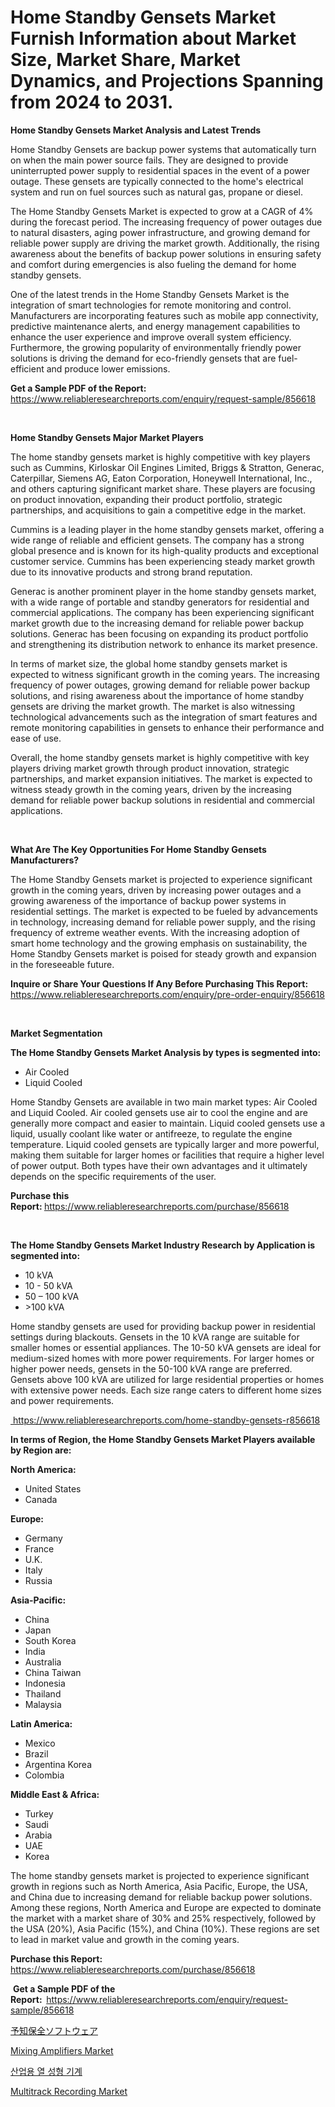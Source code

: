 <p><h1>Home Standby Gensets Market Furnish Information about Market Size, Market Share, Market Dynamics, and Projections Spanning from 2024 to 2031.</h1></p><p><strong>Home Standby Gensets Market Analysis and Latest Trends</strong></p>
<p><p>Home Standby Gensets are backup power systems that automatically turn on when the main power source fails. They are designed to provide uninterrupted power supply to residential spaces in the event of a power outage. These gensets are typically connected to the home's electrical system and run on fuel sources such as natural gas, propane or diesel.</p><p>The Home Standby Gensets Market is expected to grow at a CAGR of 4% during the forecast period. The increasing frequency of power outages due to natural disasters, aging power infrastructure, and growing demand for reliable power supply are driving the market growth. Additionally, the rising awareness about the benefits of backup power solutions in ensuring safety and comfort during emergencies is also fueling the demand for home standby gensets.</p><p>One of the latest trends in the Home Standby Gensets Market is the integration of smart technologies for remote monitoring and control. Manufacturers are incorporating features such as mobile app connectivity, predictive maintenance alerts, and energy management capabilities to enhance the user experience and improve overall system efficiency. Furthermore, the growing popularity of environmentally friendly power solutions is driving the demand for eco-friendly gensets that are fuel-efficient and produce lower emissions.</p></p>
<p><strong>Get a Sample PDF of the Report:&nbsp;</strong> <a href="https://www.reliableresearchreports.com/enquiry/request-sample/856618">https://www.reliableresearchreports.com/enquiry/request-sample/856618</a></p>
<p>&nbsp;</p>
<p><strong>Home Standby Gensets Major Market Players</strong></p>
<p><p>The home standby gensets market is highly competitive with key players such as Cummins, Kirloskar Oil Engines Limited, Briggs & Stratton, Generac, Caterpillar, Siemens AG, Eaton Corporation, Honeywell International, Inc., and others capturing significant market share. These players are focusing on product innovation, expanding their product portfolio, strategic partnerships, and acquisitions to gain a competitive edge in the market.</p><p>Cummins is a leading player in the home standby gensets market, offering a wide range of reliable and efficient gensets. The company has a strong global presence and is known for its high-quality products and exceptional customer service. Cummins has been experiencing steady market growth due to its innovative products and strong brand reputation.</p><p>Generac is another prominent player in the home standby gensets market, with a wide range of portable and standby generators for residential and commercial applications. The company has been experiencing significant market growth due to the increasing demand for reliable power backup solutions. Generac has been focusing on expanding its product portfolio and strengthening its distribution network to enhance its market presence.</p><p>In terms of market size, the global home standby gensets market is expected to witness significant growth in the coming years. The increasing frequency of power outages, growing demand for reliable power backup solutions, and rising awareness about the importance of home standby gensets are driving the market growth. The market is also witnessing technological advancements such as the integration of smart features and remote monitoring capabilities in gensets to enhance their performance and ease of use.</p><p>Overall, the home standby gensets market is highly competitive with key players driving market growth through product innovation, strategic partnerships, and market expansion initiatives. The market is expected to witness steady growth in the coming years, driven by the increasing demand for reliable power backup solutions in residential and commercial applications.</p></p>
<p>&nbsp;</p>
<p><strong>What Are The Key Opportunities For Home Standby Gensets Manufacturers?</strong></p>
<p><p>The Home Standby Gensets market is projected to experience significant growth in the coming years, driven by increasing power outages and a growing awareness of the importance of backup power systems in residential settings. The market is expected to be fueled by advancements in technology, increasing demand for reliable power supply, and the rising frequency of extreme weather events. With the increasing adoption of smart home technology and the growing emphasis on sustainability, the Home Standby Gensets market is poised for steady growth and expansion in the foreseeable future.</p></p>
<p><strong>Inquire or Share Your Questions If Any Before Purchasing This Report:</strong> <a href="https://www.reliableresearchreports.com/enquiry/pre-order-enquiry/856618">https://www.reliableresearchreports.com/enquiry/pre-order-enquiry/856618</a></p>
<p>&nbsp;</p>
<p><strong>Market Segmentation</strong></p>
<p><strong>The Home Standby Gensets Market Analysis by types is segmented into:</strong></p>
<p><ul><li>Air Cooled</li><li>Liquid Cooled</li></ul></p>
<p><p>Home Standby Gensets are available in two main market types: Air Cooled and Liquid Cooled. Air cooled gensets use air to cool the engine and are generally more compact and easier to maintain. Liquid cooled gensets use a liquid, usually coolant like water or antifreeze, to regulate the engine temperature. Liquid cooled gensets are typically larger and more powerful, making them suitable for larger homes or facilities that require a higher level of power output. Both types have their own advantages and it ultimately depends on the specific requirements of the user.</p></p>
<p><strong>Purchase this Report:&nbsp;</strong><a href="https://www.reliableresearchreports.com/purchase/856618">https://www.reliableresearchreports.com/purchase/856618</a></p>
<p>&nbsp;</p>
<p><strong>The Home Standby Gensets Market Industry Research by Application is segmented into:</strong></p>
<p><ul><li>10 kVA</li><li>10 - 50 kVA</li><li>50 – 100 kVA</li><li>>100 kVA</li></ul></p>
<p><p>Home standby gensets are used for providing backup power in residential settings during blackouts. Gensets in the 10 kVA range are suitable for smaller homes or essential appliances. The 10-50 kVA gensets are ideal for medium-sized homes with more power requirements. For larger homes or higher power needs, gensets in the 50-100 kVA range are preferred. Gensets above 100 kVA are utilized for large residential properties or homes with extensive power needs. Each size range caters to different home sizes and power requirements.</p></p>
<p><a href="https://www.reliableresearchreports.com/home-standby-gensets-r856618">&nbsp;https://www.reliableresearchreports.com/home-standby-gensets-r856618</a></p>
<p><strong>In terms of Region, the Home Standby Gensets Market Players available by Region are:</strong></p>
<p>
    <p> <strong> North America: </strong>
        <ul>
            <li>United States</li>
            <li>Canada</li>
        </ul>
        </p> 
    <p> <strong> Europe: </strong>
        <ul>
            <li>Germany</li>
            <li>France</li>
            <li>U.K.</li>
            <li>Italy</li>
            <li>Russia</li>
        </ul>
        </p> 
    <p> <strong> Asia-Pacific: </strong>
        <ul>
            <li>China</li>
            <li>Japan</li>
            <li>South Korea</li>
            <li>India</li>
            <li>Australia</li>
            <li>China Taiwan</li>
            <li>Indonesia</li>
            <li>Thailand</li>
            <li>Malaysia</li>
        </ul>
        </p> 
    <p> <strong> Latin America: </strong>
        <ul>
            <li>Mexico</li>
            <li>Brazil</li>
            <li>Argentina Korea</li>
            <li>Colombia</li>
        </ul>
        </p> 
    <p> <strong> Middle East & Africa: </strong>
        <ul>
            <li>Turkey</li>
            <li>Saudi</li>
            <li>Arabia</li>
            <li>UAE</li>
            <li>Korea</li>
        </ul>
    </p>
    </p>
<p><p>The home standby gensets market is projected to experience significant growth in regions such as North America, Asia Pacific, Europe, the USA, and China due to increasing demand for reliable backup power solutions. Among these regions, North America and Europe are expected to dominate the market with a market share of 30% and 25% respectively, followed by the USA (20%), Asia Pacific (15%), and China (10%). These regions are set to lead in market value and growth in the coming years.</p></p>
<p><strong>Purchase this Report: </strong><a href="https://www.reliableresearchreports.com/purchase/856618">https://www.reliableresearchreports.com/purchase/856618</a></p>
<p>&nbsp;<strong>Get a Sample PDF of the Report:&nbsp;&nbsp;</strong><a href="https://www.reliableresearchreports.com/enquiry/request-sample/856618">https://www.reliableresearchreports.com/enquiry/request-sample/856618</a></p>
<p><strong></strong></p>
<p><p><a href="https://medium.com/@jacobkelly525/%E4%BA%88%E7%9F%A5%E4%BF%9D%E5%AE%88%E3%82%BD%E3%83%95%E3%83%88%E3%82%A6%E3%82%A7%E3%82%A2%E5%B8%82%E5%A0%B4%E3%81%AF-%E5%B8%82%E5%A0%B4%E3%82%B7%E3%82%A7%E3%82%A2-%E5%B8%82%E5%A0%B4%E5%8B%95%E5%90%91-%E5%B8%82%E5%A0%B4%E6%88%90%E9%95%B7%E3%81%AB%E9%96%A2%E3%81%99%E3%82%8B%E6%83%85%E5%A0%B1%E3%82%92%E6%8F%90%E4%BE%9B%E3%81%97%E3%81%BE%E3%81%99-f0f82818011b">予知保全ソフトウェア</a></p><p><a href="https://github.com/dx0328/Market-Research-Report-List-2/blob/main/mixing-amplifiers-market.md">Mixing Amplifiers Market</a></p><p><a href="https://github.com/fernandotryO5lson96765/Market-Research-Report-List-1/blob/main/389473326616.md">산업용 열 성형 기계</a></p><p><a href="https://github.com/Glendatilghmankmgz0rbhwpy/Market-Research-Report-List-2/blob/main/multitrack-recording-market.md">Multitrack Recording Market</a></p></p>